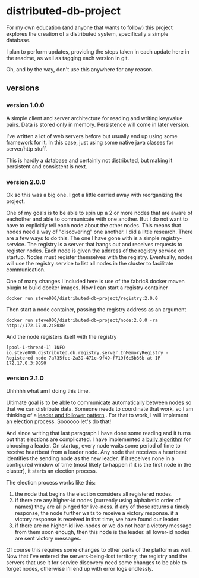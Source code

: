 # distributed-db-project

For my own education (and anyone that wants to follow) this project explores the creation of a
distributed system, specifically a simple database.

I plan to perform updates, providing the steps taken in each update here in the readme, as well as
tagging each version in git.

Oh, and by the way, don't use this anywhere for any reason.

## versions

### version 1.0.0

A simple client and server architecture for reading and writing key/value pairs. Data is stored only
in memory. Persistence will come in later version.

I've written a lot of web servers before but usually end up using some framework for it. In this
case,
just using some native java classes for server/http stuff.

This is hardly a database and certainly not distributed, but making it persistent and consistent is
next.

### version 2.0.0

Ok so this was a big one. I got a little carried away with reorganizing the project.

One of my goals is to be able to spin up a 2 or more nodes that are aware of eachother and able to
communicate with one another. But I do not want to have to explicitly tell each node about the other
nodes. This means that nodes need a way of "discovering" one another. I did a little research. There
are a few ways to do this. The one I have gone with is a simple registry-service. The registry is
a server that hangs out and receives requests to register nodes. Each node is given the address of
the registry service on startup. Nodes must register themselves with the registry. Eventually,
nodes will use the registry service to list all nodes in the cluster to facilitate communication.

One of many changes I included here is use of the fabric8 docker maven plugin to build docker
images. Now I can start a registry container

```shell
docker run steve000/distributed-db-project/registry:2.0.0
```

Then start a node container, passing the registry address as an argument

```shell
docker run steve000/distributed-db-project/node:2.0.0 -ra http://172.17.0.2:8080
```

And the node registers itself with the registry

```text
[pool-1-thread-1] INFO io.steve000.distributed.db.registry.server.InMemoryRegistry - Registered node 7a735fec-2a39-471c-9f49-f719f6c5b36b at IP 172.17.0.3:8050
```

### version 2.1.0

Uhhhhh what am I doing this time.

Ultimate goal is to be able to communicate automatically between nodes so that we can distribute
data. Someone needs to coordinate that work, so I am thinking of
a [leader and follower pattern](https://martinfowler.com/articles/patterns-of-distributed-systems/leader-follower.html)
. For that to work, I will implement an election process. Soooooo let's do that!

And since writing that last paragraph I have done some reading and it turns out that elections are
complicated. I have implemented a [bully algorithm](https://en.wikipedia.org/wiki/Bully_algorithm)
for choosing a leader. On startup, every node waits some period of time to receive heartbeat from a
leader node. Any node that receives a heartbeat identifies the sending node as the new leader. If it
receives none in a configured window of time (most likely to happen if it is the first node in the
cluster), it starts an election process.

The election process works like this:

1. the node that begins the election considers all registered nodes.
2. if there are any higher-id nodes (currently using alphabetic order of names) they are all
   pinged for live-ness. if any of those returns a timely response, the node further waits to
   receive a victory response. if a victory response is received in that time, we have found our
   leader.
3. if there are no higher-id live-nodes or we do not hear a victory message from them soon enough,
   then this node is the leader. all lower-id nodes are sent victory messages.

Of course this requires some changes to other parts of the platform as well. Now that I've entered
the servers-being-lost territory, the registry and the servers that use it for service discovery
need some changes to be able to forget nodes, otherwise I'll end up with error logs endlessly.